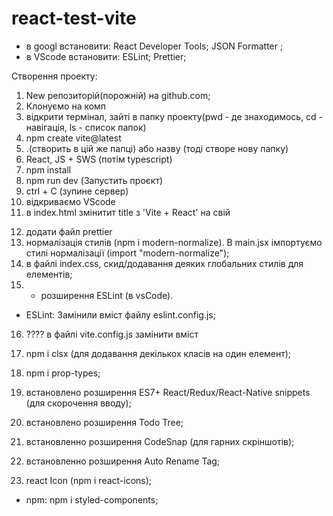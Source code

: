 # react-test-vite

- в googl встановити: React Developer Tools; JSON Formatter ;
- в VScode встановити: ESLint; Prettier;

Створення проекту:

1. New репозиторій(порожній) на github.com;
2. Клонуємо на комп
3. відкрити термінал, зайті в папку проекту(pwd - де знаходимось, cd -
   навігація, ls - список папок)
4. npm create vite@latest
5. .(створить в цій же папці) або назву (тоді створе нову папку)
6. React, JS + SWS (потім typescript)
7. npm install
8. npm run dev (Запустить проєкт)
9. ctrl + С (зупине сервер)
10. відкриваємо VScode
11. в index.html змінитит title з 'Vite + React' на свій
<!--  -->
12. додати файл prettier
13. нормалізація стилів (npm i modern-normalize). В main.jsx імпортуємо стилі
    нормалізації (import "modern-normalize");
14. в файлі index.css, скид/додавання деяких глобальних стилів для елементів;
15. - розширення ESLint (в vsCode).

- ESLint: Замінили вміст файлу eslint.config.js;

16. ???? в файлі vite.config.js замінити вміст
    <!-- --------------- -->

17. npm i clsx (для додавання декількох класів на один елемент);
18. npm i prop-types;
19. встановлено розширення ES7+ React/Redux/React-Native snippets (для
    скорочення вводу);
20. встановлено розширення Todo Tree;
21. встановленно розширення CodeSnap (для гарних скріншотів);
22. встановленно розширення Auto Rename Tag;
23. react Icon (npm i react-icons);

- npm: npm i styled-components;
